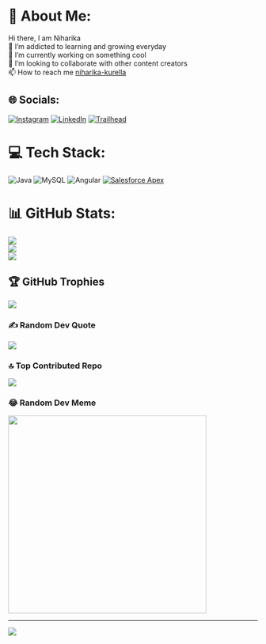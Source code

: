 # 💫 About Me:
Hi there, I am Niharika<br>👀 I’m addicted to learning and growing everyday<br>🌱 I’m currently working on something cool<br>💞️ I’m looking to collaborate with other content creators<br>📫 How to reach me [niharika-kurella](https://www.linkedin.com/in/niharika-kurella/)<br>


## 🌐 Socials:
[![Instagram](https://img.shields.io/badge/Instagram-%23E4405F.svg?logo=Instagram&logoColor=white)](https://instagram.com/criss.crossed.towns) [![LinkedIn](https://img.shields.io/badge/LinkedIn-%230077B5.svg?logo=linkedin&logoColor=white)](https://linkedin.com/in/niharika-kurella) 
[![Trailhead](https://img.shields.io/badge/Salesforce-%230A60A6.svg?logo=salesforce&logoColor=white)](https://www.salesforce.com/trailblazer/niharikakurella)

# 💻 Tech Stack:
![Java](https://img.shields.io/badge/java-%23ED8B00.svg?style=for-the-badge&logo=openjdk&logoColor=white) ![MySQL](https://img.shields.io/badge/mysql-%2300000f.svg?style=for-the-badge&logo=mysql&logoColor=white) ![Angular](https://img.shields.io/badge/angular-%23DD0031.svg?style=for-the-badge&logo=angular&logoColor=white)
[![Salesforce Apex](https://img.shields.io/badge/Salesforce_Apex-%230A60A6.svg?style=for-the-badge&logo=salesforce&logoColor=white)](https://developer.salesforce.com/docs/apex/)

# 📊 GitHub Stats:
![](https://github-readme-stats.vercel.app/api?username=niharikakurella&theme=dark&hide_border=false&include_all_commits=false&count_private=false)<br/>
![](https://github-readme-streak-stats.herokuapp.com/?user=niharikakurella&theme=dark&hide_border=false)<br/>
![](https://github-readme-stats.vercel.app/api/top-langs/?username=niharikakurella&theme=dark&hide_border=false&include_all_commits=false&count_private=false&layout=compact)

## 🏆 GitHub Trophies
![](https://github-profile-trophy.vercel.app/?username=niharikakurella&theme=onedark&no-frame=false&no-bg=true&margin-w=4)

### ✍️ Random Dev Quote
![](https://quotes-github-readme.vercel.app/api?type=horizontal&theme=radical)

### 🔝 Top Contributed Repo
![](https://github-contributor-stats.vercel.app/api?username=niharikakurella&limit=5&theme=dark&combine_all_yearly_contributions=true)

### 😂 Random Dev Meme
<img src='https://randommeme-five.vercel.app/' style="height: 400px;"/>

---
[![](https://visitcount.itsvg.in/api?id=niharikakurella&icon=0&color=0)](https://visitcount.itsvg.in)

<!-- Proudly created with GPRM ( https://gprm.itsvg.in ) -->
